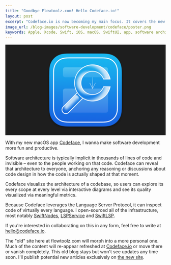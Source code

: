 ```yaml
---
title: "Goodbye Flowtoolz.com! Hello Codeface.io!"
layout: post
excerpt: "Codeface.io is now becoming my main focus. It covers the new Codeface app, software architecture and related consulting work."
image_url: /blog-images/software-development/codeface/poster.png
keywords: Apple, Xcode, Swift, iOS, macOS, SwiftUI, app, software architecture, codeface, code
---
```


<img style="margin-left:auto;margin-right:auto;display:block;" src="/blog-images/software-development/codeface/poster.png" title="{{ page.title }}" alt="{{ page.title }}. {{ page.keywords }}">

With my new macOS app <a href="https://www.codeface.io">Codeface</a>, I wanna make software development more fun and productive.

Software architecture is typically implicit in thousands of lines of code and invisible – even to the people working on that code. Codeface can reveal that architecture to everyone, anchoring any reasoning or discussions about code design in how the code is actually shaped at that moment.

Codeface visualize the architecture of a codebase, so users can explore its every scope at every level via interactive diagrams and see its quality visualized via meaningful metrics.

Because Codeface leverages the Language Server Protocol, it can inspect code of virtually every language. I open-sourced all of the infrastructure, most notably [SwiftNodes](https://github.com/flowtoolz/SwiftNodes), [LSPService](https://github.com/flowtoolz/LSPService) and [SwiftLSP](https://github.com/flowtoolz/SwiftLSP).

If you're interested in collaborating on this in any form, feel free to write at <a href="mailto:hello@codeface.io">hello@codeface.io</a>.

The "old" site here at flowtoolz.com will morph into a more personal one. Much of the content will re-appear refreshed at <a href="https://www.codeface.io">Codeface.io</a> or move there or vanish completely. This old blog stays but won't see updates any time soon. I'll publish potential new articles exclusively on <a href="https://www.codeface.io">the new site</a>.
